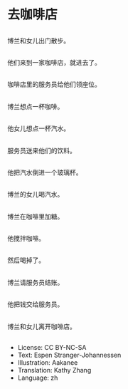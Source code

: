 # 去咖啡店

##
博兰和女儿出门散步。

##
他们来到一家咖啡店，就进去了。

##
咖啡店里的服务员给他们领座位。

##
博兰想点一杯咖啡。

##
他女儿想点一杯汽水。

##
服务员送来他们的饮料。

##
他把汽水倒进一个玻璃杯。

##
博兰的女儿喝汽水。

##
博兰在咖啡里加糖。

##
他搅拌咖啡。

##
然后喝掉了。

##
博兰请服务员结账。

##
他把钱交给服务员。

##
博兰和女儿离开咖啡店。

##
* License: CC BY-NC-SA
* Text: Espen Stranger-Johannessen
* Illustration: Aakanee
* Translation: Kathy Zhang
* Language: zh
